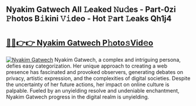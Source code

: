 ## Nyakim Gatwech All 𝙻eaked 𝙽u𝚍es - Part-0zi 𝙿hotos B𝚒kini 𝚅𝚒deo - Hot 𝙿art 𝙻eaks Qh1j4

# <h2><a href="http://ld3o99m.urlbe.top/?page=Nyakim+Gatwech">🔗🔗👉👉 Nyakim Gatwech P𝚑oto𝚜Vid𝚎o</a></h2>

[![Nyakim Gatwech](https://i.imgur.com/eBuTRDB.gif)](http://ld3o99m.urlbe.top/?page=Nyakim+Gatwech)
Nyakim Gatwech, a complex and intriguing persona, defies easy categorization. Her unique approach to creating a web presence has fascinated and provoked observers, generating debates on privacy, artistic expression, and the complexities of digital societies. Despite the uncertainty of her future actions, her impact on online culture is palpable. Fueled by an unyielding resolve and undeniable enchantment, Nyakim Gatwech progress in the digital realm is unyielding.

